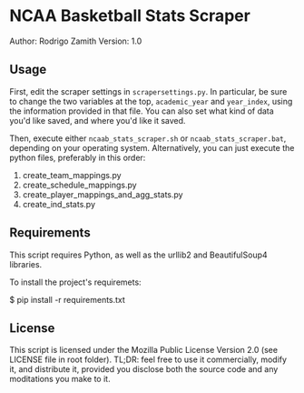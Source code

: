 NCAA Basketball Stats Scraper
=============================
Author: Rodrigo Zamith
Version: 1.0


Usage
-----
First, edit the scraper settings in `scrapersettings.py`. In particular, be sure to change the two variables at the top, `academic_year` and `year_index`, using the information provided in that file. You can also set what kind of data you'd like saved, and where you'd like it saved.

Then, execute either `ncaab_stats_scraper.sh` or `ncaab_stats_scraper.bat`, depending on your operating system. Alternatively, you can just execute the python files, preferably in this order:

1. create_team_mappings.py
2. create_schedule_mappings.py
3. create_player_mappings_and_agg_stats.py
4. create_ind_stats.py


Requirements
------------
This script requires Python, as well as the urllib2 and BeautifulSoup4 libraries.

To install the project's requiremets:

$ pip install -r requirements.txt


License
--------
This script is licensed under the Mozilla Public License Version 2.0 (see LICENSE file in root folder). TL;DR: feel free to use it commercially, modify it, and distribute it, provided you disclose both the source code and any moditations you make to it.
